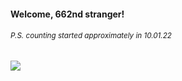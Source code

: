 #### Welcome, 662nd stranger!

###### <sup>P.S. counting started approximately in 10.01.22</sup>

<img src="https://kraftwerk28.pp.ua/vcnt.png"></img>
